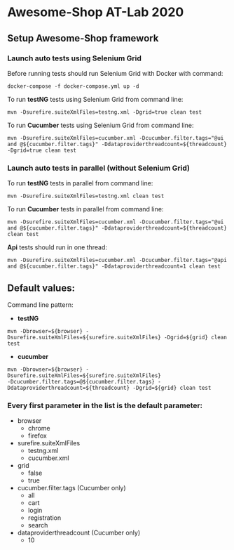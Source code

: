 # Awesome-Shop AT-Lab 2020

## Setup Awesome-Shop framework

### Launch auto tests using Selenium Grid

Before running tests should run Selenium Grid with Docker with command:

```
docker-compose -f docker-compose.yml up -d
```

To run **testNG** tests using Selenium Grid from command line:

```
mvn -Dsurefire.suiteXmlFiles=testng.xml -Dgrid=true clean test
```

To run **Cucumber** tests using Selenium Grid from command line:

```
mvn -Dsurefire.suiteXmlFiles=cucumber.xml -Dcucumber.filter.tags="@ui and @${cucumber.filter.tags}" -Ddataproviderthreadcount=${threadcount} -Dgrid=true clean test
```

### Launch auto tests in parallel (without Selenium Grid)

To run **testNG** tests in parallel from command line:

```
mvn -Dsurefire.suiteXmlFiles=testng.xml clean test
```

To run **Cucumber** tests in parallel from command line:

```
mvn -Dsurefire.suiteXmlFiles=cucumber.xml -Dcucumber.filter.tags="@ui and @${cucumber.filter.tags}" -Ddataproviderthreadcount=${threadcount} clean test
```

**Api** tests should run in one thread:
```
mvn -Dsurefire.suiteXmlFiles=cucumber.xml -Dcucumber.filter.tags="@api and @${cucumber.filter.tags}" -Ddataproviderthreadcount=1 clean test
```

## Default values:

Command line pattern:

* **testNG**

```
mvn -Dbrowser=${browser} -Dsurefire.suiteXmlFiles=${surefire.suiteXmlFiles} -Dgrid=${grid} clean test
```

* **cucumber**

```
mvn -Dbrowser=${browser} -Dsurefire.suiteXmlFiles=${surefire.suiteXmlFiles} 
-Dcucumber.filter.tags=@${cucumber.filter.tags} -Ddataproviderthreadcount=${threadcount} -Dgrid=${grid} clean test
```

### Every first parameter in the list is the default parameter:

* browser
  - chrome
  - firefox
* surefire.suiteXmlFiles
  - testng.xml
  - cucumber.xml
* grid
  - false
  - true
* cucumber.filter.tags (Cucumber only)
  - all
  - cart
  - login
  - registration
  - search
* dataproviderthreadcount (Cucumber only)
  - 10
  